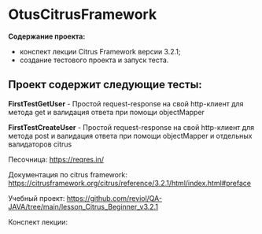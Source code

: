 # OtusCitrusFramework
**Содержание проекта:** 
- конспект лекции Citrus Framework версии 3.2.1;
- создание тестового проекта и запуск теста.

## Проект содержит следующие тесты:

**FirstTestGetUser** - Простой request-response на свой http-клиент для метода get и валидация ответа при помощи objectMapper

**FirstTestCreateUser** - Простой request-response на свой http-клиент для метода post и валидация ответа при помощи objectMapper и отдельных валидаторов citrus

Песочница: https://reqres.in/ 

Документация по citrus framework: https://citrusframework.org/citrus/reference/3.2.1/html/index.html#preface

Учебный проект: https://github.com/reviol/QA-JAVA/tree/main/lesson_Citrus_Beginner_v3.2.1

Конспект лекции: 
